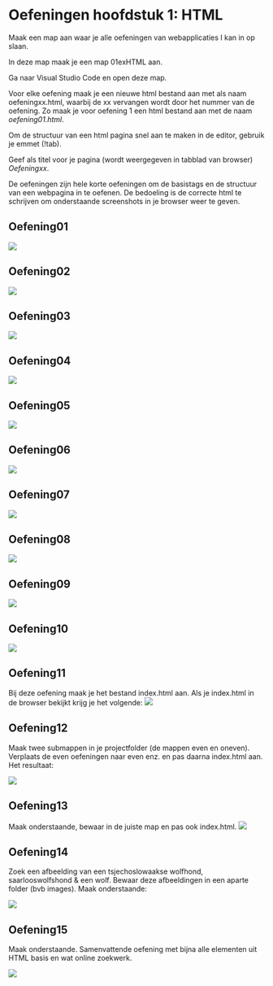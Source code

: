# Oefeningen hoofdstuk 1: HTML

Maak een map aan waar je alle oefeningen van webapplicaties I kan in op slaan.

In deze map maak je een map 01exHTML aan.

Ga naar Visual Studio Code en open deze map.

Voor elke oefening maak je een nieuwe html bestand aan met als naam oefeningxx.html, waarbij de xx vervangen wordt door het nummer van de oefening. Zo maak je voor oefening 1 een html bestand aan met de naam *oefening01.html*.

Om de structuur van een html pagina snel aan te maken in de editor, gebruik je emmet (!tab).

Geef als titel voor je pagina (wordt weergegeven in tabblad van browser) *Oefeningxx*.

De oefeningen zijn hele korte oefeningen om de basistags en de structuur van een webpagina in te oefenen.
De bedoeling is de correcte html te schrijven om onderstaande screenshots in je browser weer te geven.

## Oefening01
![](images/o1.png)

## Oefening02
![](images/o2.png)

## Oefening03
![](images/o3.png)

## Oefening04
![](images/o4.png)

## Oefening05
![](images/o5.png)

## Oefening06
![](images/o6.png)

## Oefening07
![](images/o7.png)

## Oefening08
![](images/o8.png)

## Oefening09
![](images/o9.png)

## Oefening10
![](images/o10.png)

## Oefening11
Bij deze oefening maak je het bestand index.html aan. Als je index.html in de browser bekijkt krijg je het volgende:
![](images/o11.png)

## Oefening12
Maak twee submappen in je projectfolder (de mappen even en oneven). Verplaats de even oefeningen naar even enz. en pas daarna index.html aan. Het resultaat:

![](images/o12.png)

## Oefening13
Maak onderstaande, bewaar in de juiste map en pas ook index.html.
![](images/o13.png)

## Oefening14
Zoek een afbeelding van een tsjechoslowaakse wolfhond, saarlooswolfshond & een wolf.
Bewaar deze afbeeldingen in een aparte folder (bvb images).
Maak onderstaande:

![](images/o14.png)

## Oefening15
Maak onderstaande. Samenvattende oefening met bijna alle elementen uit HTML basis en wat online zoekwerk.

![](images/o15.png)
